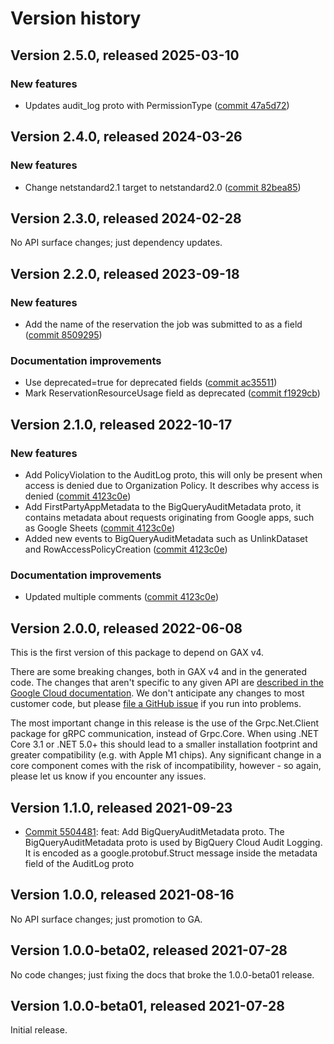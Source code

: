 # Version history

## Version 2.5.0, released 2025-03-10

### New features

- Updates audit_log proto with PermissionType ([commit 47a5d72](https://github.com/googleapis/google-cloud-dotnet/commit/47a5d72fa0f4f266487685b0894003d808c103f6))

## Version 2.4.0, released 2024-03-26

### New features

- Change netstandard2.1 target to netstandard2.0 ([commit 82bea85](https://github.com/googleapis/google-cloud-dotnet/commit/82bea850661975b9750ac30753528cc9d2e05240))

## Version 2.3.0, released 2024-02-28

No API surface changes; just dependency updates.

## Version 2.2.0, released 2023-09-18

### New features

- Add the name of the reservation the job was submitted to as a field ([commit 8509295](https://github.com/googleapis/google-cloud-dotnet/commit/8509295870d00b72bc70b8d3a63a10bcacd8dafd))

### Documentation improvements

- Use deprecated=true for deprecated fields ([commit ac35511](https://github.com/googleapis/google-cloud-dotnet/commit/ac35511716630dc7391dde688e03e9224386e8b1))
- Mark ReservationResourceUsage field as deprecated ([commit f1929cb](https://github.com/googleapis/google-cloud-dotnet/commit/f1929cbfa7a04ddf841749c9df6adab1696cf1e7))

## Version 2.1.0, released 2022-10-17

### New features

- Add PolicyViolation to the AuditLog proto, this will only be present when access is denied due to Organization Policy. It describes why access is denied ([commit 4123c0e](https://github.com/googleapis/google-cloud-dotnet/commit/4123c0e7cf10ff042930277cfd9fd8a5496f61e4))
- Add FirstPartyAppMetadata to the BigQueryAuditMetadata proto, it contains metadata about requests originating from Google apps, such as Google Sheets ([commit 4123c0e](https://github.com/googleapis/google-cloud-dotnet/commit/4123c0e7cf10ff042930277cfd9fd8a5496f61e4))
- Added new events to BigQueryAuditMetadata such as UnlinkDataset and RowAccessPolicyCreation ([commit 4123c0e](https://github.com/googleapis/google-cloud-dotnet/commit/4123c0e7cf10ff042930277cfd9fd8a5496f61e4))

### Documentation improvements

- Updated multiple comments ([commit 4123c0e](https://github.com/googleapis/google-cloud-dotnet/commit/4123c0e7cf10ff042930277cfd9fd8a5496f61e4))

## Version 2.0.0, released 2022-06-08

This is the first version of this package to depend on GAX v4.

There are some breaking changes, both in GAX v4 and in the generated
code. The changes that aren't specific to any given API are [described in the Google Cloud
documentation](https://cloud.google.com/dotnet/docs/reference/help/breaking-gax4).
We don't anticipate any changes to most customer code, but please [file a
GitHub issue](https://github.com/googleapis/google-cloud-dotnet/issues/new/choose)
if you run into problems.

The most important change in this release is the use of the Grpc.Net.Client package
for gRPC communication, instead of Grpc.Core. When using .NET Core 3.1 or .NET 5.0+
this should lead to a smaller installation footprint and greater compatibility (e.g.
with Apple M1 chips). Any significant change in a core component comes with the risk
of incompatibility, however - so again, please let us know if you encounter any
issues.


## Version 1.1.0, released 2021-09-23

- [Commit 5504481](https://github.com/googleapis/google-cloud-dotnet/commit/5504481): feat: Add BigQueryAuditMetadata proto. The BigQueryAuditMetadata proto is used by BigQuery Cloud Audit Logging. It is encoded as a google.protobuf.Struct message inside the metadata field of the AuditLog proto

## Version 1.0.0, released 2021-08-16

No API surface changes; just promotion to GA.

## Version 1.0.0-beta02, released 2021-07-28

No code changes; just fixing the docs that broke the 1.0.0-beta01 release.

## Version 1.0.0-beta01, released 2021-07-28

Initial release.
